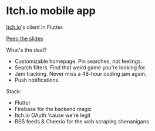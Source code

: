 # Itch.io mobile app

[Itch.io](https://itch.io/)'s client in Flutter.

[Peep the slides](https://docs.google.com/presentation/d/e/2PACX-1vSTbokh1DvEn2PSKci8gEbKIBtKuzCYcGwvbLk9AzJJeVTTBWrQFPo0bKNj6rBXWU1KWmS5M6af5I_7/pub?start=false&loop=false&delayms=3000)

What's the deal?

- Customizable homepage. Pin searches, not feelings.
- Search filters. Find that weird game you're looking for.
- Jam tracking. Never miss a 48-hour coding jam again.
- Push notifications.

Stack:

- Flutter
- Firebase for the backend magic
- Itch.io OAuth 'cause we're legit
- RSS feeds & Cheerio for the web scraping shenanigans

